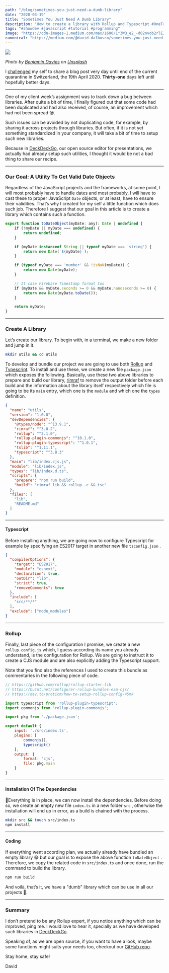 ```yaml
---
path: "/blog/sometimes-you-just-need-a-dumb-library"
date: "2020-03-19"
title: "Sometimes You Just Need A Dumb Library"
description: "How to create a library with Rollup and Typescript #OneTrickADay-31"
tags: "#showdev #javascript #tutorial #programming"
image: "https://cdn-images-1.medium.com/max/1600/1*3WQ_e2_-d02nvob2rlEJCA.png"
canonical: "https://medium.com/@david.dalbusco/sometimes-you-just-need-a-dumb-library-5f8e79e667dd"
---
```


![](https://cdn-images-1.medium.com/max/1600/1*3WQ_e2_-d02nvob2rlEJCA.png)

*Photo by [Benjamin Davies](https://unsplash.com/@bendavisual?utm_source=unsplash&utm_medium=referral&utm_content=creditCopyText) on [Unsplash](https://unsplash.com/s/photos/free?utm_source=unsplash&utm_medium=referral&utm_content=creditCopyText)*

I [challenged](https://daviddalbusco.com/blog/how-to-call-the-service-worker-from-the-web-app-context) my self to share a blog post very day until end of the current quarantine in Switzerland, the 19th April 2020. **Thirty-one** days left until hopefully better days.

*****

One of my client week’s assignment was to track down a bug between libraries. After quite a bit of time, I finally figured out that some code had been duplicated and had also received, of course, an improvement which had not been spread 😒.

Such issues can be avoided by not duplicating code, for example, by sharing it across projects through libraries. But often, if it is not yet something standardized in your company, it will take a bit of time to setup such new libraries.

Because in [DeckDeckGo](https://deckdeckgo.com), our open source editor for presentations, we actually had already setup such utilities, I thought it would be not a bad thing to share our recipe.

*****

### Our Goal: A Utility To Get Valid Date Objects

Regardless of the JavaScript projects and the frameworks, at some point, I will most probably have to handle dates and most probably, I will have to cast these to proper JavaScript `Date` objects, or at least, have to ensure their validities. That’s why I created for my self a little function which does such job. Therefore I suggest that our goal in this article is to create a library which contains such a function.

```javascript
export function toDateObject(myDate: any): Date | undefined {
    if (!myDate || myDate === undefined) {
        return undefined;
    }

    if (myDate instanceof String || typeof myDate === 'string') {
        return new Date(`${myDate}`);
    }

    if (typeof myDate === 'number' && !isNaN(myDate)) {
        return new Date(myDate);
    }

    // It case Firebase Timestamp format too
    if (myDate && myDate.seconds >= 0 && myDate.nanoseconds >= 0) {
        return new Date(myDate.toDate());
    }

    return myDate;
}
```

*****

### Create A Library

Let’s create our library. To begin with, in a terminal, we make a new folder and jump in it.

```bash
mkdir utils && cd utils
```

To develop and bundle our project we are going to use both [Rollup](https://rollupjs.org) and [Typescript](https://www.typescriptlang.org). To install and use these, we create a new file `package.json` which exposes the following. Basically, use these two above libraries to prepare and build our library, [rimraf](https://github.com/isaacs/rimraf) to remove the output folder before each build and the information about the library itself respectively which file is going to be its `main` entry, which one is the `module` and which one the `types` definition.

```json
{
  "name": "utils",
  "version": "1.0.0",
  "devDependencies": {
    "@types/node": "^13.9.1",
    "rimraf": "^3.0.2",
    "rollup": "^2.1.0",
    "rollup-plugin-commonjs": "^10.1.0",
    "rollup-plugin-typescript": "^1.0.1",
    "tslib": "^1.11.1",
    "typescript": "^3.8.3"
  },
  "main": "lib/index.cjs.js",
  "module": "lib/index.js",
  "types": "lib/index.d.ts",
  "scripts": {
    "prepare": "npm run build",
    "build": "rimraf lib && rollup -c && tsc"
  },
  "files": [
    "lib",
    "README.md"
  ]
}
```

*****

#### Typescript

Before installing anything, we are going now to configure Typescript for example by specifying an ES2017 target in another new file `tsconfig.json` .

```json
{
  "compilerOptions": {
    "target": "ES2017",
    "module": "esnext",
    "declaration": true,
    "outDir": "lib",
    "strict": true,
    "removeComments": true
  },
  "include": [
    "src/**/*"
  ],
  "exclude": ["node_modules"]
}
```

*****

### Rollup

Finally, last piece of the configuration I promise, we create a new `rollup.config.js` which, I guess according its name you already understand, is the configuration for Rollup. We are going to instruct it to create a CJS module and are also explicitly adding the Typescript support.

Note that you find also the references I used to create this bundle as commentaries in the following piece of code.

```javascript
// https://github.com/rollup/rollup-starter-lib
// https://buzut.net/configurer-rollup-bundles-esm-cjs/
// https://dev.to/proticm/how-to-setup-rollup-config-45mk

import typescript from 'rollup-plugin-typescript';
import commonjs from 'rollup-plugin-commonjs';

import pkg from './package.json';

export default {
    input: './src/index.ts',
    plugins: [
        commonjs(),
        typescript()
    ],
    output: {
        format: 'cjs',
        file: pkg.main
    }
}
```

*****

#### Installation Of The Dependencies

Everything is in place, we can now install the dependencies. Before doing so, we create an empty new file `index.ts` in a new folder `src` , otherwise the installation will end up in error, as a build is chained with the process.

```bash
mkdir src && touch src/index.ts
npm install
```

*****

#### Coding

If everything went according plan, we actually already have bundled an empty library 😁 but our goal is to expose the above function `toDateObject` . Therefore, we copy the related code in `src/index.ts` and once done, run the command to build the library.

```bash
npm run build
```

And voilà, that’s it, we have a "dumb" library which can be use in all our projects 🎉.

*****

### Summary

I don’t pretend to be any Rollup expert, if you notice anything which can be improved, ping me. I would love to hear it, specially as we have developed such libraries in [DeckDeckGo](https://deckdeckgo.com).

Speaking of, as we are open source, if you want to have a look, maybe some functions might suits your needs too, checkout our [GitHub repo](https://github.com/deckgo/deckdeckgo/tree/master/utils).

Stay home, stay safe!

David
